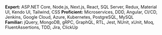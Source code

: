 **Expert:** ASP.NET Core, Node.js, Next.js, React, SQL Server, Redux, Material UI, Kendo UI, Tailwind, CSS 
**Proficient:** Microservices, DDD, Angular, CI/CD, Jenkins, Google Cloud, Azure, Kubernetes, PostgreSQL, MySQL  
**Familiar:** jQuery, MongoDB, gRPC, GraphQL, RTL, Jest, NUnit, xUnit, Moq, FluentAssertions, TDD, Jira, ClickUp  

